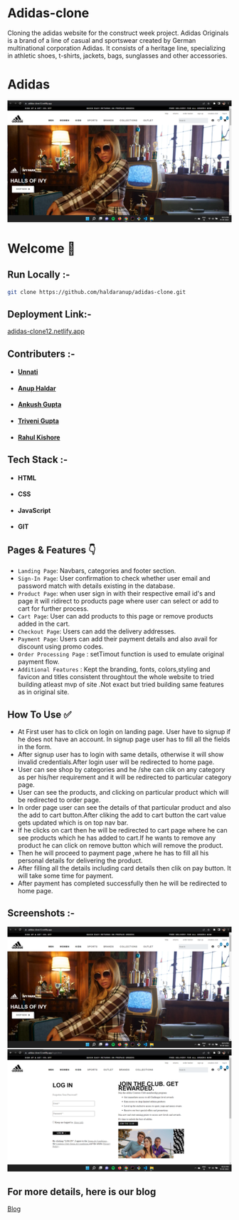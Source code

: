 # Adidas-clone
Cloning the adidas website for the construct week project. Adidas Originals is a brand of a line of casual and sportswear created by German multinational corporation Adidas. It consists of a heritage line, specializing in athletic shoes, t-shirts, jackets, bags, sunglasses and other accessories.
# Adidas


![Adidas](/src/assets/homepage.png)


# Welcome :wave:


## Run Locally :-
```bash
git clone https://github.com/haldaranup/adidas-clone.git
```



## Deployment Link:-
[adidas-clone12.netlify.app](adidas-clone12.netlify.app)

## Contributers :- 
- #### [Unnati](https://www.linkedin.com/in/unnati-gandhi-122212230/)
- #### [Anup Haldar](https://www.linkedin.com/in/haldar-anup/)
- #### [Ankush Gupta](https://www.linkedin.com/in/ankush-gupta-41097/)
- #### [Triveni Gupta](https://www.linkedin.com/in/trivenigupta/)
- #### [Rahul Kishore](https://www.linkedin.com/in/rahul-kishore-48835b223/)



## Tech Stack :- 

- #### HTML
- #### CSS 
- #### JavaScript
- #### GIT


## Pages & Features :point_down:


- `Landing Page`: Navbars, categories and footer section.
- `Sign-In Page`: User confirmation to check whether user email and password match with details existing in the database.
- `Product Page`: when user sign in with their respective email id's and  page it will ridirect to products page where user can select or add to cart for further process.
- `Cart Page`: User can add products to this page or remove products added in the cart.
- `Checkout Page`: Users can add the delivery addresses.
- `Payment Page`: Users can add their payment details and also avail for discount using promo codes.
- `Order Processing Page` : setTimout function is used to emulate original payment flow.
- `Additional Features` : Kept the branding, fonts, colors,styling and favicon and titles consistent throughtout the whole website to tried building atleast mvp of site .Not exact but tried  building same features as in original site.
 
## How To Use ✅

- At First user has to click on login on landing page. User have to signup if he does not have an account. In signup page user has to  fill  all the fields in the form.
- After signup user has to login with same details, otherwise it will show invalid credentials.After login user will be redirected to home page.
- User can see shop by categories and he /she can clik on any category as per his/her requirement and it will be redirected to particular category page.
- User can see the products, and clicking on particular product which will be redirected to order page.
- In order page user can see the details of that particular product and also the add to cart button.After cliking the add to cart button the cart value gets updated which is on top nav bar.
- If he clicks on cart then he will be redirected to cart page where he can see products which he has added to cart.If he wants to remove any product he can click on remove button which will remove the product. 
- Then he will proceed to payment page ,where he has to fill all his personal details for delivering the product.
- After filling all the details including card details then clik on pay button. It will take some time for payment.
- After payment has completed successfully then he will be redirected to home page.



## Screenshots :- 
![Paytm-mall](/src/assets/homepage.png)
![items](/src/assets/login.png)

## For more details, here is our blog
[Blog](https://medium.com/@unnatigandhi999/9622ce83d95a)
